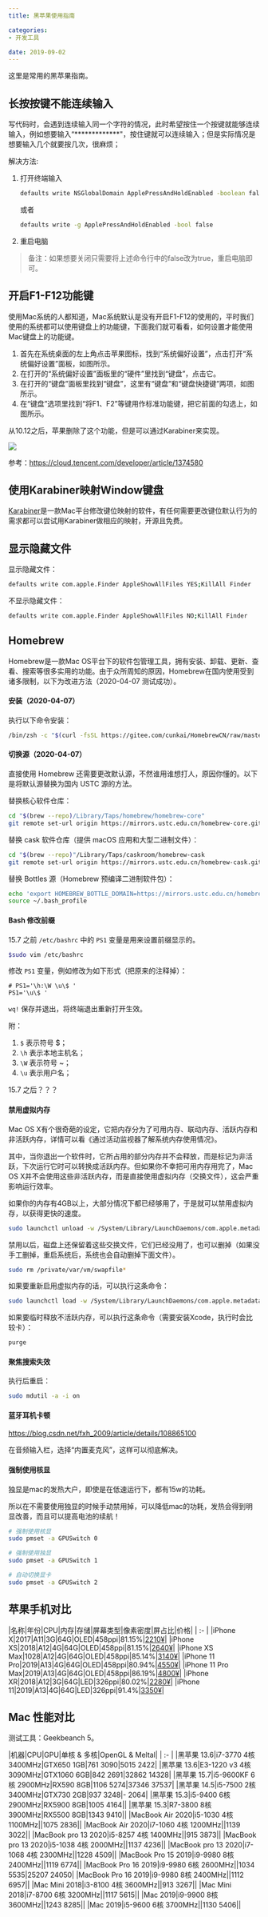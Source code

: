 ```yaml
---
title: 黑苹果使用指南

categories:
- 开发工具

date: 2019-09-02
---
```


这里是常用的黑苹果指南。

## 长按按键不能连续输入
写代码时，会遇到连续输入同一个字符的情况，此时希望按住一个按键就能够连续输入，例如想要输入“*************"，按住键就可以连续输入；但是实际情况是想要输入几个就要按几次，很麻烦；

解决方法: 

1. 打开终端输入
    ```bash
    defaults write NSGlobalDomain ApplePressAndHoldEnabled -boolean false
    ```

    或者
    ```bash
    defaults write -g ApplePressAndHoldEnabled -bool false
    ```

1. 重启电脑

> 备注：如果想要关闭只需要将上述命令行中的false改为true，重启电脑即可。

## 开启F1-F12功能键
使用Mac系统的人都知道，Mac系统默认是没有开启F1-F12的使用的，平时我们使用的系统都可以使用键盘上的功能键，下面我们就可看看，如何设置才能使用Mac键盘上的功能键。

1. 首先在系统桌面的左上角点击苹果图标，找到“系统偏好设置”，点击打开“系统偏好设置”面板，如图所示。
1. 在打开的“系统偏好设置”面板里的“硬件”里找到“键盘”，点击它。
1. 在打开的“键盘”面板里找到“键盘”，这里有“键盘”和“键盘快捷键”两项，如图所示。
1. 在“键盘”选项里找到“将F1、F2”等键用作标准功能键，把它前面的勾选上，如图所示。

从10.12之后，苹果删除了这个功能，但是可以通过Karabiner来实现。

![](https://ask.qcloudimg.com/raw/yehe-4faac02dbb63/cxvblyi2g2.png?imageView2/2/w/1620)

参考：https://cloud.tencent.com/developer/article/1374580

## 使用Karabiner映射Window键盘
[Karabiner](https://link.jianshu.com/?t=https://github.com/wwwjfy/Karabiner-Elements/releases)是一款Mac平台修改键位映射的软件，有任何需要更改键位默认行为的需求都可以尝试用Karabiner做相应的映射，开源且免费。

## 显示隐藏文件
显示隐藏文件：
```bash
defaults write com.apple.Finder AppleShowAllFiles YES;KillAll Finder
```

不显示隐藏文件：
```bash
defaults write com.apple.Finder AppleShowAllFiles NO;KillAll Finder
```

## Homebrew
Homebrew是一款Mac OS平台下的软件包管理工具，拥有安装、卸载、更新、查看、搜索等很多实用的功能。由于众所周知的原因，Homebrew在国内使用受到诸多限制，以下为改进方法（2020-04-07 测试成功）。

#### 安装（2020-04-07）
执行以下命令安装：
```bash
/bin/zsh -c "$(curl -fsSL https://gitee.com/cunkai/HomebrewCN/raw/master/Homebrew.sh)"
```

#### 切换源（2020-04-07）
直接使用 Homebrew 还需要更改默认源，不然谁用谁想打人，原因你懂的。以下是将默认源替换为国内 USTC 源的方法。

替换核心软件仓库：
```bash
cd "$(brew --repo)/Library/Taps/homebrew/homebrew-core"
git remote set-url origin https://mirrors.ustc.edu.cn/homebrew-core.git
```

替换 cask 软件仓库（提供 macOS 应用和大型二进制文件）：
```bash
cd "$(brew --repo)"/Library/Taps/caskroom/homebrew-cask
git remote set-url origin https://mirrors.ustc.edu.cn/homebrew-cask.git
```

替换 Bottles 源（Homebrew 预编译二进制软件包）：
```bash
echo 'export HOMEBREW_BOTTLE_DOMAIN=https://mirrors.ustc.edu.cn/homebrew-bottles' >> ~/.bash_profile
source ~/.bash_profile
```

#### Bash 修改前缀
15.7 之前 `/etc/bashrc` 中的 `PS1` 变量是用来设置前缀显示的。

```bash
$sudo vim /etc/bashrc
```

修改 `PS1` 变量，例如修改为如下形式（把原来的注释掉）：
```
# PS1='\h:\W \u\$ '
PS1='\u\$ '
```

`wq!` 保存并退出，将终端退出重新打开生效。

附：
1. `$` 表示符号 $；
1. `\h` 表示本地主机名；
1. `\W` 表示符号 ~；
1. `\u` 表示用户名；

15.7 之后？？？

#### 禁用虚拟内存
Mac OS X有个很奇葩的设定，它把内存分为了可用内存、联动内存、活跃内存和非活跃内存，详情可以看《通过活动监视器了解系统内存使用情况》。

其中，当你退出一个软件时，它所占用的部分内存并不会释放，而是标记为非活跃，下次运行它时可以转换成活跃内存。但如果你不幸把可用内存用完了，Mac OS X并不会使用这些非活跃内存，而是直接使用虚拟内存（交换文件），这会严重影响运行效率。

如果你的内存有4GB以上，大部分情况下都已经够用了，于是就可以禁用虚拟内存，以获得更快的速度。

```bash
sudo launchctl unload -w /System/Library/LaunchDaemons/com.apple.metadata.mds.plist
```

禁用以后，磁盘上还保留着这些交换文件，它们已经没用了，也可以删掉（如果没手工删掉，重启系统后，系统也会自动删掉下面文件）。

```bash
sudo rm /private/var/vm/swapfile*
```

如果要重新启用虚拟内存的话，可以执行这条命令：

```bash
sudo launchctl load -w /System/Library/LaunchDaemons/com.apple.metadata.mds.plist
```

如果要临时释放不活跃内存，可以执行这条命令（需要安装Xcode，执行时会比较卡）：

```bash
purge
```

#### 聚焦搜索失效
执行后重启：

```bash
sudo mdutil -a -i on
```

#### 蓝牙耳机卡顿
https://blog.csdn.net/fxh_2009/article/details/108865100

在音频输入栏，选择“内置麦克风”，这样可以彻底解决。

#### 强制使用核显
独显是mac的发热大户，即使是在低速运行下，都有15w的功耗。

所以在不需要使用独显的时候手动禁用掉，可以降低mac的功耗，发热会得到明显改善，而且可以提高电池的续航！

```bash
# 强制使用核显
sudo pmset -a GPUSwitch 0

# 强制使用独显
sudo pmset -a GPUSwitch 1

# 自动切换显卡
sudo pmset -a GPUSwitch 2
```

## 苹果手机对比
|名称|年份|CPU|内存|存储|屏幕类型|像素密度|屏占比|价格|
| :- |
|iPhone X|2017|A11|3G|64G|OLED|458ppi|81.15%|[2210¥](https://item.taobao.com/item.htm?spm=a1z10.5-c-s.w4002-17536852751.14.75326638AXoyoy&id=565554281931)|
|iPhone XS|2018|A12|4G|64G|OLED|458ppi|81.15%|[2640¥](https://item.taobao.com/item.htm?spm=a1z10.5-c-s.w4002-17536852751.19.75326638AXoyoy&id=578296663612)|
|iPhone XS Max|1028|A12|4G|64G|OLED|458ppi|85.14%|[3140¥](https://item.taobao.com/item.htm?spm=a1z10.5-c-s.w4002-17536852751.19.75326638AXoyoy&id=578296663612)|
|iPhone 11 Pro|2019|A13|4G|64G|OLED|458ppi|80.94%|[4550¥](https://item.taobao.com/item.htm?spm=a1z10.5-c-s.w4002-17536852751.34.75326638AXoyoy&id=605399497350)|
|iPhone 11 Pro Max|2019|A13|4G|64G|OLED|458ppi|86.19%|[4800¥](https://item.taobao.com/item.htm?spm=a1z10.5-c-s.w4002-17536852751.34.75326638AXoyoy&id=605399497350)|
|iPhone XR|2018|A12|3G|64G|LED|326ppi|80.02%|[2280¥](https://item.taobao.com/item.htm?spm=a1z10.5-c-s.w4002-17536852751.22.75326638AXoyoy&id=579794000002)|
|iPhone 11|2019|A13|4G|64G|LED|326ppi|91.4%|[3350¥](https://item.taobao.com/item.htm?spm=a1z10.5-c-s.w4002-17536852751.40.75326638AXoyoy&id=605831887474)|

## Mac 性能对比
测试工具：Geekbeanch 5。

|机器|CPU|GPU|单核 & 多核|OpenGL & Meltal|
| :- |
|黑苹果 13.6|i7-3770 4核 3400MHz|GTX650 1GB|761 3090|5015 2422|
|黑苹果 13.6|E3-1220 v3 4核 3090MHz|GTX1060 6GB|842 2691|32862 14328|
|黑苹果 15.7|i5-9600KF 6核 2900MHz|RX590 8GB|1106 5274|37346 37537|
|黑苹果 14.5|i5-7500 2核 3400MHz|GTX730 2GB|937 3248|- 2064|
|黑苹果 15.3|i5-9400 6核 2900MHz|RX5900 8GB|1005 4164||
|黑苹果 15.3|R7-3800 8核 3900MHz|RX5500 8GB|1343 9410||
|MacBook Air 2020|i5-1030 4核 1100MHz||1075 2836||
|MacBook Air 2020|i7-1060 4核 1200MHz||1139 3022||
|MacBook pro 13 2020|i5-8257 4核 1400MHz||915 3873||
|MacBook pro 13 2020|i5-1038 4核 2000MHz||1137 4236||
|MacBook pro 13 2020|i7-1068 4核 2300MHz||1228 4509||
|MacBook Pro 15 2019|i9-9980 8核 2400MHz||1119 6774||
|MacBook Pro 16 2019|i9-9980 6核 2600MHz||1034 5535|25207 24050|
|MacBook Pro 16 2019|i9-9980 8核 2400MHz||1112 6957||
|Mac Mini 2018|i3-8100 4核 3600MHz||913 3267||
|Mac Mini 2018|i7-8700 6核 3200MHz||1117 5615||
|Mac 2019|i9-9900 8核 3600MHz||1243 8285||
|Mac 2019|i5-9600 6核 3700MHz||1130 5406||